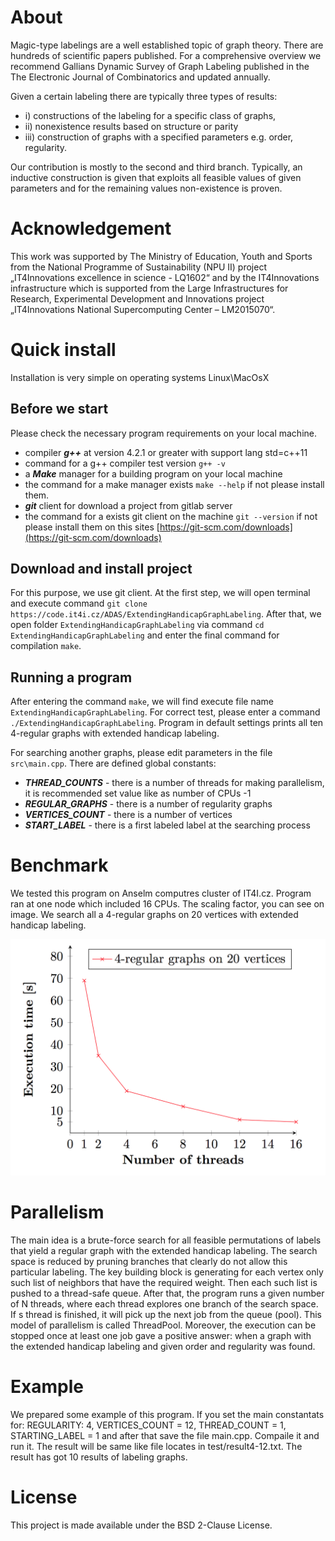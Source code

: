 # About
Magic-type labelings are a well established topic of graph theory.
There are hundreds of scientific papers published. For a comprehensive
overview we recommend Gallians Dynamic Survey of Graph Labeling
published in the The Electronic Journal of Combinatorics and updated
annually.

Given a certain labeling there are typically three types of results:
- i) constructions of the labeling for a specific class of graphs,
- ii) nonexistence results based on structure or parity
- iii) construction of graphs with a specified parameters e.g. order,
regularity.

Our contribution is mostly to the second and third branch. Typically, an
inductive construction is given that exploits all feasible values of
given parameters and for the remaining values non-existence is proven.


# Acknowledgement
This work was supported by The Ministry of Education, Youth and Sports
from the National Programme of Sustainability (NPU II) project
„IT4Innovations excellence in science - LQ1602“ and by the
IT4Innovations infrastructure which is supported from the Large
Infrastructures for Research, Experimental Development and Innovations
project „IT4Innovations National Supercomputing Center – LM2015070“.


# Quick install

Installation is very simple on operating systems Linux\MacOsX

## Before we start

Please check the necessary program requirements on your local machine.
- compiler ***g++*** at  version  4.2.1 or greater with support lang std=c++11
- command for a g++ compiler test version ```g++ -v```
- a ***Make*** manager for a building program on your local machine
- the command for a make manager exists ```make --help``` if not please install them.
- ***git*** client for download a project from gitlab server
- the command for a exists git client on the machine ```git --version``` if not please install them on this sites [https://git-scm.com/downloads](https://git-scm.com/downloads)

## Download and install project

For this purpose, we use git client.
At the first step, we will open terminal and execute command ```git clone https://code.it4i.cz/ADAS/ExtendingHandicapGraphLabeling```.
After that, we open folder `ExtendingHandicapGraphLabeling` via command `cd ExtendingHandicapGraphLabeling` and 
enter the final command for compilation `make`.

## Running a program

After entering the command `make`, we will find execute file name `ExtendingHandicapGraphLabeling`. 
For correct test, please enter a command ```./ExtendingHandicapGraphLabeling```. Program in default settings prints all ten 4-regular graphs with extended handicap labeling.

For searching another graphs, please edit parameters in the file `src\main.cpp`. There are defined global constants:
- ***THREAD_COUNTS*** - there is a number of threads for making parallelism, it is recommended set value like as number of CPUs -1
- ***REGULAR_GRAPHS*** - there is a number of regularity graphs
- ***VERTICES_COUNT*** - there is a number of vertices
- ***START_LABEL*** - there is a first labeled label at the searching process

# Benchmark 
We tested this program on Anselm computres cluster of IT4I.cz. Program ran at one node which included 16 CPUs. The scaling factor, you can see on image. 
We search all a 4-regular graphs on 20 vertices with extended handicap labeling. 

![Benchmark]( documentation/benchmark.png?raw=true "Benchmark")

# Parallelism  
The main idea is a brute-force search for all feasible permutations  of
labels that yield a regular graph with the extended handicap labeling.
The search space is reduced by pruning branches that clearly do not
allow this particular labeling.
The key building block is generating for each vertex only such list of
neighbors that have the required weight. Then each such list is pushed
to a thread-safe queue. After that, the program runs a given number of N
threads, where each thread explores one branch of the search space. If s
thread is finished, it will pick up the next job from the queue (pool).
This model of parallelism is called ThreadPool.
Moreover, the execution can be stopped once at least one job gave a
positive answer: when a graph with the extended handicap labeling and
given order and regularity was found.

# Example
We prepared some example of this program. If you set the main constantats for:
REGULARITY: 4, VERTICES_COUNT = 12, THREAD_COUNT = 1, STARTING_LABEL = 1 and after that save the file main.cpp. Compaile it and run it. The result will be same like file locates in test/result4-12.txt. The result has got 10 results of labeling graphs.

# License
This project is made available under the BSD 2-Clause License.
